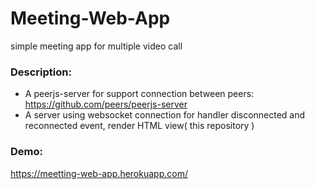 # Meeting-Web-App
 simple meeting app for multiple video call
 
### Description: 
- A peerjs-server for support connection between peers: https://github.com/peers/peerjs-server
-  A server using websocket connection for handler disconnected and reconnected event, render HTML view( this repository ) 

### Demo:
https://meetting-web-app.herokuapp.com/
